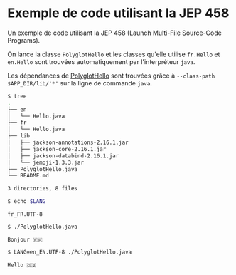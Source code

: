 # Exemple de code utilisant la JEP 458

Un exemple de code utilisant la JEP 458 (Launch Multi-File Source-Code Programs).

On lance la classe `PolyglotHello` et les classes qu'elle utilise `fr.Hello` et `en.Hello` sont trouvées automatiquement par l'interpréteur `java`.

Les dépendances de [PolyglotHello](PolyglotHello.java) sont trouvées grâce à `--class-path $APP_DIR/lib/'*'` sur la ligne de commande `java`.

```bash
$ tree
.
├── en
│   └── Hello.java
├── fr
│   └── Hello.java
├── lib
│   ├── jackson-annotations-2.16.1.jar
│   ├── jackson-core-2.16.1.jar
│   ├── jackson-databind-2.16.1.jar
│   └── jemoji-1.3.3.jar
├── PolyglotHello.java
└── README.md

3 directories, 8 files
```

```bash
$ echo $LANG
```

```console
fr_FR.UTF-8
```

```bash
$ ./PolyglotHello.java
```

```console
Bonjour 🇫🇷
```

```bash
$ LANG=en_EN.UTF-8 ./PolyglotHello.java
```

```console
Hello 🇬🇧
```
